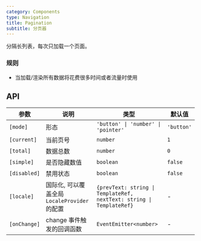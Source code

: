```yaml
---
category: Components
type: Navigation
title: Pagination
subtitle: 分页器
---
```


分隔长列表，每次只加载一个页面。

### 规则
- 当加载/渲染所有数据将花费很多时间或者流量时使用

## API

参数 | 说明 | 类型 | 默认值
----|-----|------|------
| `[mode]` | 形态 | `'button' \| 'number' \| 'pointer'` | `'button'` |
| `[current]` | 当前页号 | `number` | `1`  |
| `[total]` | 数据总数 | `number` | `0` |
| `[simple]` | 是否隐藏数值 | `boolean` | `false` |
| `[disabled]` | 禁用状态 | `boolean` | `false` |
| `[locale]` | 国际化, 可以覆盖全局`LocaleProvider`的配置 | `{prevText: string \| TemplateRef, nextText: string \| TemplateRef}` | - |
| `[onChange]` | change 事件触发的回调函数 | `EventEmitter<number>` | - |
